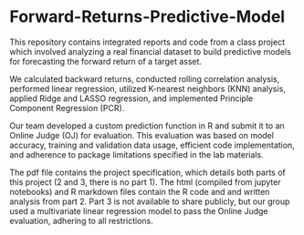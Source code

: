 # Forward-Returns-Predictive-Model
This repository contains integrated reports and code from a class project which involved analyzing a real financial dataset to build predictive models for forecasting the forward return of a target asset. 

We calculated backward returns, conducted rolling correlation analysis, performed linear regression, utilized K-nearest neighbors (KNN) analysis, applied Ridge and LASSO regression, and implemented Principle Component Regression (PCR). 

Our team developed a custom prediction function in R and submit it to an Online Judge (OJ) for evaluation. This evaluation was based on model accuracy, training and validation data usage, efficient code implementation, and adherence to package limitations specified in the lab materials.

The pdf file contains the project specification, which details both parts of this project (2 and 3, there is no part 1). The html (compiled from jupyter notebooks) and R markdown files contain the R code and and written analysis from part 2. Part 3 is not available to share publicly, but our group used a multivariate linear regression model to pass the Online Judge evaluation, adhering to all restrictions.
